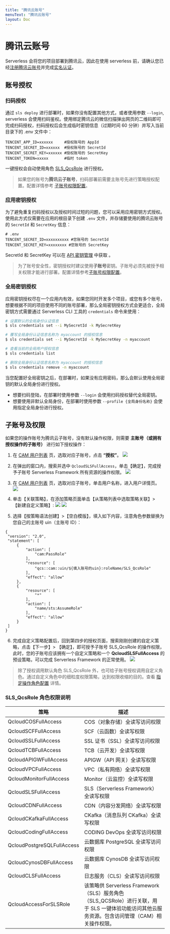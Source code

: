 ```yaml
---
title: "腾讯云账号"
menuText: "腾讯云账号"
layout: Doc
---
```


# 腾讯云账号

Serverless 会将您的项目部署到腾讯云，因此在使用 serverless 前，请确认您已经[注册腾讯云账号](https://cloud.tencent.com/document/product/378/17985)并完成[实名认证](https://cloud.tencent.com/document/product/378/10495)。

## 账号授权

### 扫码授权

通过 `sls deploy` 进行部署时，如果你没有配置其他方式，或者使用参数 `--login`, serverless 会使用扫码鉴权。使用绑定腾讯云的微信扫描弹出网页的二维码即可完成扫码授权，扫码授权后会生成临时密钥信息（过期时间 60 分钟）并写入当前目录下的 .env 文件中：

```
TENCENT_APP_ID=xxxxxx     #授权账号的 AppId
TENCENT_SECRET_ID=xxxxxx  #授权账号的 SecretId
TENCENT_SECRET_KEY=xxxxxx #授权账号的 SecretKey
TENCENT_TOKEN=xxxxx       #临时 token
```

一键授权会自动使用角色 [SLS_QcsRole](#SLS_QcsRole-角色权限说明) 进行授权。

> 如果您的账号为**腾讯云子账号**，扫码部署前需要主账号先进行策略授权配置。配置详情参考 [子账号权限配置](#子账号及权限)。

### 应用密钥授权

为了避免重复扫码授权以及授权时间过短的问题，您可以采用应用密钥方式授权。使用此方式仅需要在应用的根目录下创建 `.env` 文件，并存储要使用的腾讯云账号的 `SecretId` 和 `SecretKey` 信息：

```
# .env
TENCENT_SECRET_ID=xxxxxxxxxx #您账号的 SecretId
TENCENT_SECRET_KEY=xxxxxxxx #您账号的 SecretKey
```

SecretId 和 SecretKey 可以在 [API 密钥管理](https://console.cloud.tencent.com/cam/capi) 中获取 。

> 为了账号安全性，密钥授权时建议使用**子账号**密钥。子账号必须先被授予相关权限才能进行部署。配置详情参考[子账号权限配置](#子账号及权限)。

### 全局密钥授权

应用密钥授权尽在一个应用内有效，如果您同时开发多个项目，或您有多个账号，想要根据不同的项目使用不同的账号部署，那么全局密钥授权方式会更适合，全局密钥方式需要通过 Serverless CLI 工具的 `credentials` 命令来使用：

```sh
# 设置默认的全局身份认证信息
$ sls credentials set --i MySecretId -k MySecretKey

# 覆写全局身份认证信息名称为 myaccount 的授权信息
$ sls credentials set --i MySecretId -k MySecretKey -n myaccount

# 查看当前的全局用户授权信息
$ sls credentials list

# 删除全局身份认证信息名称为 myaccount 的授权信息
$ sls credentials remove -n myaccount
```

当您配置好全局密钥之后，在部署时，如果没有应用密码，那么会默认使用全局密钥的默认全局身份进行授权。

- 想要扫码登陆，在部署时使用参数 `--login` 会使用扫码授权替代全局密钥。
- 想要使用非默认全局身份，在部署时使用参数 `--profile {全局身份名称}` 会使用指定全局身份进行授权。

## 子账号及权限

如果您的操作账号为腾讯云子账号，没有默认操作权限，则需要 **主账号（或拥有授权操作的子账号）** 进行如下授权操作：

1. 在 [CAM 用户列表](https://console.cloud.tencent.com/cam/user) 页，选取对应子账号，点击 **“授权”**。
   ![](https://img.serverlesscloud.cn/20201121/1605961510862-%E5%B1%8F%E5%B9%95%E5%BF%AB%E7%85%A7%202020-11-21%2020.24.16.png)
2. 在弹出的窗口内，搜索并选中 `QcloudSLSFullAccess`，单击【确定】，完成授予子账号 Serverless Framework 所有资源的操作权限。
   ![](https://img.serverlesscloud.cn/20201121/1605961581339-%E5%B1%8F%E5%B9%95%E5%BF%AB%E7%85%A7%202020-11-21%2020.25.29.png)
3. 在 [CAM 用户列表](https://console.cloud.tencent.com/cam/user) 页，选取对应子账号，单击用户名称，进入用户详情页。
   ![](https://img.serverlesscloud.cn/20201121/1605961881460-%E5%B1%8F%E5%B9%95%E5%BF%AB%E7%85%A7%202020-11-21%2020.30.09.png)
4. 单击【关联策略】，在添加策略页面单击【从策略列表中选取策略关联】> 【新建自定义策略】:
   ![](https://img.serverlesscloud.cn/20201121/1605962160893-%E5%B1%8F%E5%B9%95%E5%BF%AB%E7%85%A7%202020-11-21%2020.33.04.png)
   ![](https://img.serverlesscloud.cn/20201121/1605962169320-%E5%B1%8F%E5%B9%95%E5%BF%AB%E7%85%A7%202020-11-21%2020.34.03.png)

5. 选择【按策略语法创建】>【空白模版】，填入如下内容，注意角色参数替换为您自己的主账号 uin（主账号 ID）：

```
{
 "version": "2.0",
 "statement": [
     {
         "action": [
             "cam:PassRole"
         ],
         "resource": [
             "qcs::cam::uin/${填入账号的uin}:roleName/SLS_QcsRole"
         ],
         "effect": "allow"
     },
     {
         "resource": [
             "*"
         ],
         "action": [
             "name/sts:AssumeRole"
         ],
         "effect": "allow"
     }
 ]
}
```

6. 完成自定义策略配置后，回到第四步的授权页面，搜索刚刚创建的自定义策略，点击【下一步】> 【确定】，即可授予子账号 SLS_QcsRole 的操作权限，此时，您的子账号应该拥有一个自定义策略和一个 **QcloudSLSFullAccess** 的预设策略，可以完成 Serverless Framework 的正常使用。
   ![](https://img.serverlesscloud.cn/20201121/1605962495451-%E5%B1%8F%E5%B9%95%E5%BF%AB%E7%85%A7%202020-11-21%2020.39.31.png)

> 除了授权调用默认角色 SLS_QcsRole 外，也可给子账号授权调用自定义角色。通过自定义角色中的细粒度权限策略，达到权限收缩的目的。查看 [指定操作角色配置](https://cloud.tencent.com/document/product/1154/45577) 详情。

### SLS_QcsRole 角色权限说明

| 策略                       | 描述                                                                                                                                            |
| -------------------------- | ----------------------------------------------------------------------------------------------------------------------------------------------- |
| QcloudCOSFullAccess        | COS（对象存储）全读写访问权限                                                                                                                   |
| QcloudSCFFullAccess        | SCF（云函数）全读写权限                                                                                                                         |
| QcloudSSLFullAccess        | SSL 证书（SSL）全读写访问权限                                                                                                                   |
| QcloudTCBFullAccess        | TCB（云开发）全读写权限                                                                                                                         |
| QcloudAPIGWFullAccess      | APIGW（API 网关）全读写权限                                                                                                                     |
| QcloudVPCFullAccess        | VPC（私有网络）全读写权限                                                                                                                       |
| QcloudMonitorFullAccess    | Monitor（云监控）全读写权限                                                                                                                     |
| QcloudSLSFullAccess        | SLS（Serverless Framework）全读写权限                                                                                                           |
| QcloudCDNFullAccess        | CDN（内容分发网络）全读写权限                                                                                                                   |
| QcloudCKafkaFullAccess     | CKafka（消息队列 CKafka）全读写权限                                                                                                             |
| QcloudCodingFullAccess     | CODING DevOps 全读写访问权限                                                                                                                    |
| QcloudPostgreSQLFullAccess | 云数据库 PostgreSQL 全读写访问权限                                                                                                              |
| QcloudCynosDBFullAccess    | 云数据库 CynosDB 全读写访问权限                                                                                                                 |
| QcloudCLSFullAccess        | 日志服务（CLS）全读写访问权限                                                                                                                   |
| QcloudAccessForSLSRole     | 该策略供 Serverless Framework（SLS）服务角色（SLS_QCSRole）进行关联，用于 SLS 一键体验功能访问其他云服务资源。包含访问管理（CAM）相关操作权限。 |
